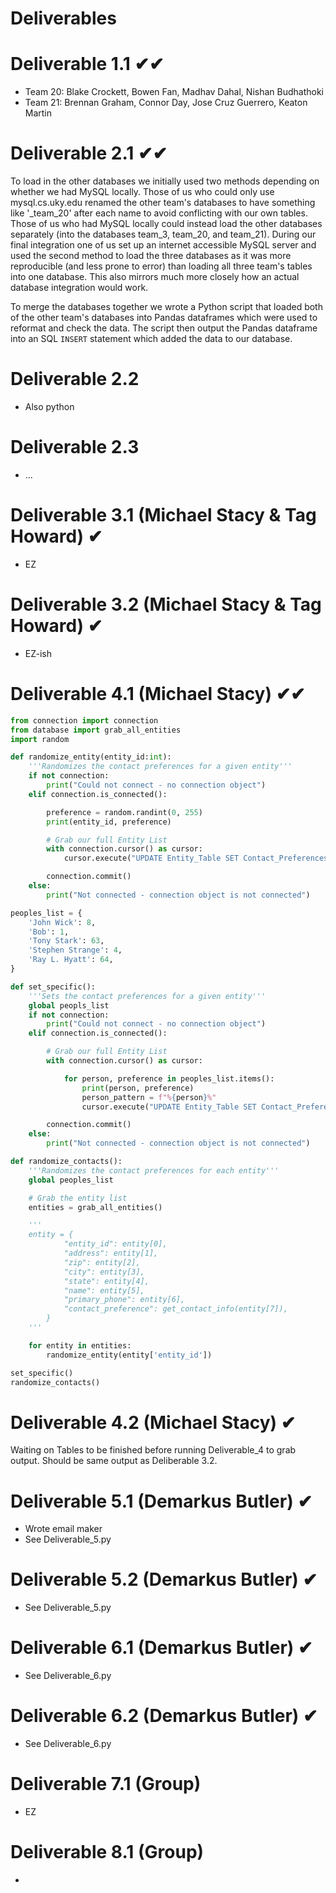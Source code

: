 # Deliverables

# Deliverable 1.1 ✔✔

- Team 20: Blake Crockett, Bowen Fan, Madhav Dahal, Nishan Budhathoki
- Team 21: Brennan Graham, Connor Day, Jose Cruz Guerrero, Keaton Martin

# Deliverable 2.1 ✔✔

To load in the other databases we initially used two methods depending on whether we had MySQL locally. Those of us who could only use mysql.cs.uky.edu renamed the other team's databases to have something like '\_team_20' after each name to avoid conflicting with our own tables. Those of us who had MySQL locally could instead load the other databases separately (into the databases team_3, team_20, and team_21). During our final integration one of us set up an internet accessible MySQL server and used the second method to load the three databases as it was more reproducible (and less prone to error) than loading all three team's tables into one database. This also mirrors much more closely how an actual database integration would work.

To merge the databases together we wrote a Python script that loaded both of the other team's databases into Pandas dataframes which were used to reformat and check the data. The script then output the Pandas dataframe into an SQL `INSERT` statement which added the data to our database.

# Deliverable 2.2

- Also python

# Deliverable 2.3

- ...

# Deliverable 3.1 (Michael Stacy & Tag Howard) ✔

- EZ

# Deliverable 3.2 (Michael Stacy & Tag Howard) ✔

- EZ-ish

# Deliverable 4.1 (Michael Stacy) ✔✔

```py
from connection import connection
from database import grab_all_entities
import random

def randomize_entity(entity_id:int):
    '''Randomizes the contact preferences for a given entity'''
    if not connection:
        print("Could not connect - no connection object")
    elif connection.is_connected():

        preference = random.randint(0, 255)
        print(entity_id, preference)

        # Grab our full Entity List
        with connection.cursor() as cursor:
            cursor.execute("UPDATE Entity_Table SET Contact_Preferences = (%s) WHERE Entity_ID = (%s);", (preference, entity_id,))

        connection.commit()
    else:
        print("Not connected - connection object is not connected")

peoples_list = {
    'John Wick': 8,
    'Bob': 1,
    'Tony Stark': 63,
    'Stephen Strange': 4,
    'Ray L. Hyatt': 64,
}

def set_specific():
    '''Sets the contact preferences for a given entity'''
    global peopls_list
    if not connection:
        print("Could not connect - no connection object")
    elif connection.is_connected():

        # Grab our full Entity List
        with connection.cursor() as cursor:

            for person, preference in peoples_list.items():
                print(person, preference)
                person_pattern = f"%{person}%"
                cursor.execute("UPDATE Entity_Table SET Contact_Preferences = (%s) WHERE EntityName LIKE (%s);", (preference, person_pattern))

        connection.commit()
    else:
        print("Not connected - connection object is not connected")

def randomize_contacts():
    '''Randomizes the contact preferences for each entity'''
    global peoples_list

    # Grab the entity list
    entities = grab_all_entities()

    '''
    entity = {
            "entity_id": entity[0],
            "address": entity[1],
            "zip": entity[2],
            "city": entity[3],
            "state": entity[4],
            "name": entity[5],
            "primary_phone": entity[6],
            "contact_preference": get_contact_info(entity[7]),
        }
    '''

    for entity in entities:
        randomize_entity(entity['entity_id'])

set_specific()
randomize_contacts()
```

# Deliverable 4.2 (Michael Stacy) ✔

Waiting on Tables to be finished before running Deliverable_4 to grab output. Should be same output as Deliberable 3.2.

# Deliverable 5.1 (Demarkus Butler) ✔

- Wrote email maker
- See Deliverable_5.py

# Deliverable 5.2 (Demarkus Butler) ✔

- See Deliverable_5.py

# Deliverable 6.1 (Demarkus Butler) ✔

- See Deliverable_6.py

# Deliverable 6.2 (Demarkus Butler) ✔

- See Deliverable_6.py

# Deliverable 7.1 (Group)

- EZ

# Deliverable 8.1 (Group)

-
